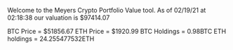 Welcome to the Meyers Crypto Portfolio Value tool. 
As of 02/19/21 at 02:18:38 our valuation is $97414.07 

BTC Price = $51856.67
 ETH Price = $1920.99
BTC Holdings = 0.98BTC
 ETH holdings = 24.255477532ETH 
